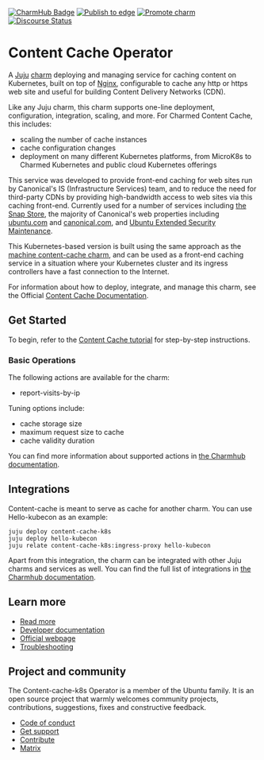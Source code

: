 [![CharmHub Badge](https://charmhub.io/content-cache-k8s/badge.svg)](https://charmhub.io/content-cache-k8s)
[![Publish to edge](https://github.com/canonical/content-cache-k8s-operator/actions/workflows/publish_charm.yaml/badge.svg)](https://github.com/canonical/content-cache-k8s-operator/actions/workflows/publish_charm.yaml)
[![Promote charm](https://github.com/canonical/content-cache-k8s-operator/actions/workflows/promote_charm.yaml/badge.svg)](https://github.com/canonical/content-cache-k8s-operator/actions/workflows/promote_charm.yaml)
[![Discourse Status](https://img.shields.io/discourse/status?server=https%3A%2F%2Fdiscourse.charmhub.io&style=flat&label=CharmHub%20Discourse)](https://discourse.charmhub.io)

# Content Cache Operator

A [Juju](https://juju.is/) [charm](https://juju.is/docs/olm/charmed-operators) deploying and managing service for caching content on Kubernetes, built on top of [Nginx](https://www.nginx.com/), configurable to cache any http or https web site and useful for building Content Delivery Networks (CDN).

Like any Juju charm, this charm supports one-line deployment, configuration, integration, scaling, and more. For Charmed Content Cache, this includes:
* scaling the number of cache instances
* cache configuration changes
* deployment on many different Kubernetes platforms, from MicroK8s to Charmed Kubernetes and public cloud Kubernetes offerings

This service was developed to provide front-end caching for web sites run by
Canonical's IS (Infrastructure Services) team, and to reduce the need for third-party CDNs by providing
high-bandwidth access to web sites via this caching front-end. Currently used
for a number of services including [the Snap Store](https://snapcraft.io/store),
the majority of Canonical's web properties including [ubuntu.com](https://ubuntu.com) and
[canonical.com](https://canonical.com), and [Ubuntu Extended Security Maintenance](https://ubuntu.com/security/esm).

This Kubernetes-based version is built using the same approach as the [machine content-cache charm](https://charmhub.io/content-cache), and can be used as a front-end caching service in
a situation where your Kubernetes cluster and its ingress controllers have
a fast connection to the Internet.

For information about how to deploy, integrate, and manage this charm, see the Official [Content Cache Documentation](https://charmhub.io/content-cache-k8s/docs).

## Get Started

To begin, refer to the [Content Cache tutorial](https://charmhub.io/content-cache-k8s/docs/tutorial-getting-started) for step-by-step instructions.

### Basic Operations

The following actions are available for the charm:
- report-visits-by-ip

Tuning options include:
- cache storage size
- maximum request size to cache 
- cache validity duration

You can find more information about supported actions in [the Charmhub documentation](https://charmhub.io/content-cache-k8s/actions).

## Integrations

Content-cache is meant to serve as cache for another charm. You can use Hello-kubecon as an example:

```
juju deploy content-cache-k8s
juju deploy hello-kubecon
juju relate content-cache-k8s:ingress-proxy hello-kubecon
```

Apart from this integration, the charm can be integrated with other Juju charms and services as well. You can find the full list of integrations in [the Charmhub documentation](https://charmhub.io/content-cache-k8s/integrations).


## Learn more

- [Read more](https://charmhub.io/content-cache-k8s/docs)
- [Developer documentation](https://nginx.org/en/docs/dev/development_guide.html)
- [Official webpage](https://www.nginx.com/)
- [Troubleshooting](https://matrix.to/#/#charmhub-charmdev:ubuntu.com)


## Project and community

The Content-cache-k8s Operator is a member of the Ubuntu family. It is an
open source project that warmly welcomes community projects, contributions,
suggestions, fixes and constructive feedback.
* [Code of conduct](https://ubuntu.com/community/code-of-conduct)
* [Get support](https://discourse.charmhub.io/)
* [Contribute](https://charmhub.io/content-cache-k8s/docs/how-to-contribute)
* [Matrix](https://matrix.to/#/#charmhub-charmdev:ubuntu.com)
